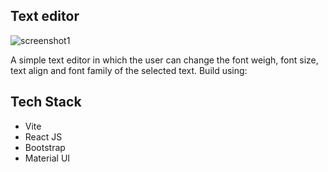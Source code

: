 ## Text editor

![screenshot1](https://github.com/user-attachments/assets/9e8d4a15-2763-4e18-81b9-70e94283377b)

A simple text editor in which the user can change the font weigh, font size, text align and font family of the selected text.
Build using: 

## Tech Stack
- Vite
- React JS
- Bootstrap
- Material UI

